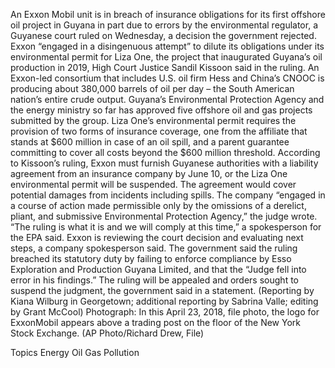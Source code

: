 An Exxon Mobil unit is in breach of insurance obligations for its first offshore oil project in Guyana in part due to errors by the environmental regulator, a Guyanese court ruled on Wednesday, a decision the government rejected.
Exxon “engaged in a disingenuous attempt” to dilute its obligations under its environmental permit for Liza One, the project that inaugurated Guyana’s oil production in 2019, High Court Justice Sandil Kissoon said in the ruling.
An Exxon-led consortium that includes U.S. oil firm Hess and China’s CNOOC is producing about 380,000 barrels of oil per day – the South American nation’s entire crude output.
Guyana’s Environmental Protection Agency and the energy ministry so far has approved five offshore oil and gas projects submitted by the group.
Liza One’s environmental permit requires the provision of two forms of insurance coverage, one from the affiliate that stands at $600 million in case of an oil spill, and a parent guarantee committing to cover all costs beyond the $600 million threshold.
According to Kissoon’s ruling, Exxon must furnish Guyanese authorities with a liability agreement from an insurance company by June 10, or the Liza One environmental permit will be suspended. The agreement would cover potential damages from incidents including spills.
The company “engaged in a course of action made permissible only by the omissions of a derelict, pliant, and submissive Environmental Protection Agency,” the judge wrote.
“The ruling is what it is and we will comply at this time,” a spokesperson for the EPA said.
Exxon is reviewing the court decision and evaluating next steps, a company spokesperson said.
The government said the ruling breached its statutory duty by failing to enforce compliance by Esso Exploration and Production Guyana Limited, and that the “Judge fell into error in his findings.”
The ruling will be appealed and orders sought to suspend the judgment, the government said in a statement.
(Reporting by Kiana Wilburg in Georgetown; additional reporting by Sabrina Valle; editing by Grant McCool)
Photograph: In this April 23, 2018, file photo, the logo for ExxonMobil appears above a trading post on the floor of the New York Stock Exchange. (AP Photo/Richard Drew, File)

Topics
Energy
Oil Gas
Pollution
